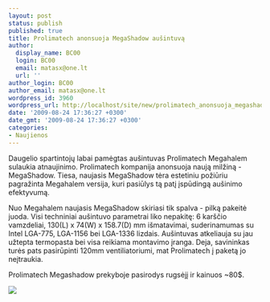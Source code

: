 ```yaml
---
layout: post
status: publish
published: true
title: Prolimatech anonsuoja MegaShadow aušintuvą
author:
  display_name: BC00
  login: BC00
  email: matasx@one.lt
  url: ''
author_login: BC00
author_email: matasx@one.lt
wordpress_id: 3960
wordpress_url: http://localhost/site/new/prolimatech_anonsuoja_megashadow/
date: '2009-08-24 17:36:27 +0300'
date_gmt: '2009-08-24 17:36:27 +0300'
categories:
- Naujienos
---
```


<p>Daugelio spartintojų labai pamėgtas aušintuvas Prolimatech Megahalem sulaukia atnaujinimo. Prolimatech kompanija anonsuoja naują milžiną - MegaShadow. Tiesa, naujasis MegaShadow tėra estetiniu požiūriu pagražinta Megahalem versija, kuri pasiūlys tą patį įspūdingą aušinimo efektyvumą.</p>
<p>Nuo Megahalem naujasis MegaShadow skiriasi tik spalva - pilką pakeitė juoda. Visi techniniai aušintuvo parametrai liko nepakitę: 6 karščio vamzdeliai, 130(L) x 74(W) x 158.7(D) mm išmatavimai, suderinamumas su Intel LGA-775, LGA-1156 bei LGA-1336 lizdais. Aušintuvas atkeliauja su jau užtepta termopasta bei visa reikiama montavimo įranga. Deja, savininkas turės pats pasirūpinti 120mm ventiliatoriumi, mat Prolimatech į paketą jo neįtraukia.</p>
<p>Prolimatech Megashadow prekyboje pasirodys rugsėjį ir kainuos ~80$.</p>
<p><img src="http://www.techpowerup.com/img/09-08-24/1b.jpg" /></p>
